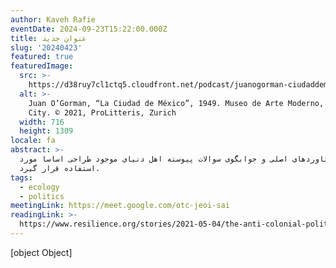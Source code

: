 ```yaml
---
author: Kaveh Rafie
eventDate: 2024-09-23T15:22:00.000Z
title: عنوان جدید
slug: '20240423'
featured: true
featuredImage:
  src: >-
    https://d38ruy7cl1ctq5.cloudfront.net/podcast/juanogorman-ciudaddemexico-1949-2000x1000.jpg
  alt: >-
    Juan O’Gorman, “La Ciudad de México”, 1949. Museo de Arte Moderno, Mexico
    City. © 2021, ProLitteris, Zurich
  width: 716
  height: 1309
locale: fa
abstract: >-
  دستاوردهای اصلی و جوابگوی سوالات پیوسته اهل دنیای موجود طراحی اساسا مورد
  استفاده قرار گیرد.
tags:
  - ecology
  - politics
meetingLink: https://meet.google.com/otc-jeoi-sai
readingLink: >-
  https://www.resilience.org/stories/2021-05-04/the-anti-colonial-politics-of-degrowth/
---
```

[object Object]